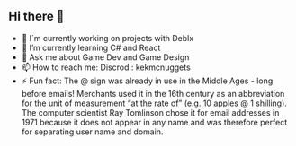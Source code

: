 ## Hi there 👋

- 🔭 I´m currently working on projects with Deblx 
- 🌱 I’m currently learning C# and React
- 💬 Ask me about Game Dev and Game Design
- 📫 How to reach me: Discrod : kekmcnuggets
- ⚡ Fun fact: The @ sign was already in use in the Middle Ages - long before emails!
               Merchants used it in the 16th century as an abbreviation for the unit of measurement “at the rate of” (e.g. 10 apples @ 1 shilling). 
               The computer scientist Ray Tomlinson chose it for email addresses in 1971 because it does not appear in any name
               and was therefore perfect for separating user name and domain.
<!--
**KekMcNugget/KekMcNugget** is a ✨ _special_ ✨ repository because its `README.md` (this file) appears on your GitHub profile.


